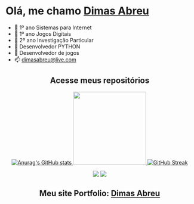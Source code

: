 # Olá, me chamo [Dimas Abreu](https://www.linkedin.com/in/dimasdeabreu/)

- 🔭  1º ano Sistemas para Internet
- 🔭  1º ano Jogos Digitais
- 🔭  2º ano Investigação Particular
- 🌱 Desenvolvedor PYTHON
- 🌱 Desenvolvedor de jogos
- 📫 dimasabreu@live.com

<div align='center'>
  <h2>
    <a
    target="_blank"
    style="text-decoration: none"
    href="https://github.com/dimasabreu?tab=stars"
    >Acesse meus repositórios</a>
  </h2>
</div>


<div align="center">
  <a href="https://github.com/dimasabreu">
  
  <div align = "center">
  
  ![Anurag's GitHub stats](https://github-readme-stats.vercel.app/api?username=dimasabreu&theme=vision-friendly-dark&show_icons=true)
  <img height="195em" src="https://github-readme-stats.vercel.app/api/top-langs/?username=dimasabreu&layout=compact&langs_count=168&theme=vision-friendly-dark"/>
  [![GitHub Streak](http://github-readme-streak-stats.herokuapp.com?user=dimasabreu&theme=highcontrast)](https://git.io/streak-stats)
  
</div>
</div>

<div align = "center">
  
  
  <a href = "mailto:dimasabreu@live.com"><img src="https://img.shields.io/badge/Microsoft_Outlook-0078D4?style=for-the-badge&logo=microsoft-outlook&logoColor=white" target="_blank"></a>
  <a href="https://www.linkedin.com/in/dimasdeabreu/" target="_blank"><img src="https://img.shields.io/badge/-LinkedIn-%230077B5?style=for-the-badge&logo=linkedin&logoColor=white" target="_blank"></a> 
</div>


<div align="center">

  ## Meu site Portfolio: [Dimas Abreu](http://dimasabreu.pythonanywhere.com)
   
   
 </div>
